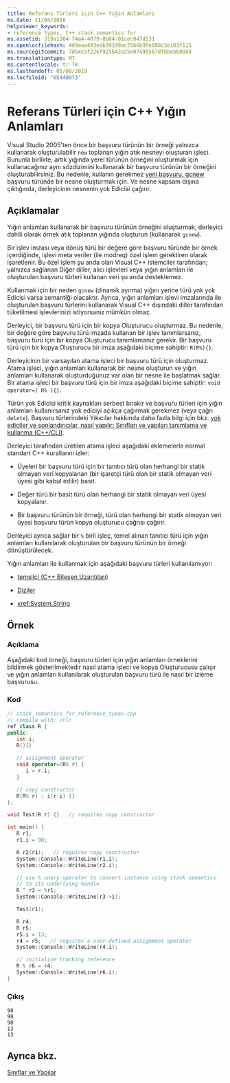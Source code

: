 ```yaml
---
title: Referans Türleri için C++ Yığın Anlamları
ms.date: 11/04/2016
helpviewer_keywords:
- reference types, C++ stack semantics for
ms.assetid: 319a1304-f4a4-4079-8b84-01cec847d531
ms.openlocfilehash: 4d9aaa493eab39199ac75b6b9fe888c3e103f115
ms.sourcegitcommit: 7d64c5f226f925642a25e07498567df8bebb00d4
ms.translationtype: MT
ms.contentlocale: tr-TR
ms.lasthandoff: 05/08/2019
ms.locfileid: "65448073"
---
```

# <a name="c-stack-semantics-for-reference-types"></a>Referans Türleri için C++ Yığın Anlamları

Visual Studio 2005'ten önce bir başvuru türünün bir örneği yalnızca kullanarak oluşturulabilir `new` toplanan yığın atık nesneyi oluşturan işleci. Bununla birlikte, artık yığında yerel türünün örneğini oluşturmak için kullanacağınız aynı sözdizimini kullanarak bir başvuru türünün bir örneğini oluşturabilirsiniz. Bu nedenle, kullanın gerekmez [yeni başvuru, gcnew](../extensions/ref-new-gcnew-cpp-component-extensions.md) başvuru türünde bir nesne oluşturmak için. Ve nesne kapsam dışına çıktığında, derleyicinin nesnenin yok Edicisi çağırır.

## <a name="remarks"></a>Açıklamalar

Yığın anlamları kullanarak bir başvuru türünün örneğini oluşturmak, derleyici dahili olarak örnek atık toplanan yığında oluşturun (kullanarak `gcnew`).

Bir işlev imzası veya dönüş türü bir değere göre başvuru türünde bir örnek içerdiğinde, işlevi meta veriler (ile modreq) özel işlem gerektiren olarak işaretlenir. Bu özel işlem şu anda olan Visual C++ istemciler tarafından; yalnızca sağlanan Diğer diller, alıcı işlevleri veya yığın anlamları ile oluşturulan başvuru türleri kullanan veri şu anda desteklemez.

Kullanmak için bir neden `gcnew` (dinamik ayırma) yığını yerine türü yok yok Edicisi varsa semantiği olacaktır. Ayrıca, yığın anlamları işlevi imzalarında ile oluşturulan başvuru türlerini kullanarak Visual C++ dışındaki diller tarafından tüketilmesi işlevlerinizi istiyorsanız mümkün olmaz.

Derleyici, bir başvuru türü için bir kopya Oluşturucu oluşturmaz. Bu nedenle, bir değere göre başvuru türü imzada kullanan bir işlev tanımlarsanız, başvuru türü için bir kopya Oluşturucu tanımlamanız gerekir. Bir başvuru türü için bir kopya Oluşturucu bir imza aşağıdaki biçime sahiptir: `R(R%){}`.

Derleyicinin bir varsayılan atama işleci bir başvuru türü için oluşturmaz. Atama işleci, yığın anlamları kullanarak bir nesne oluşturun ve yığın anlamları kullanarak oluşturduğunuz var olan bir nesne ile başlatmak sağlar. Bir atama işleci bir başvuru türü için bir imza aşağıdaki biçime sahiptir: `void operator=( R% ){}`.

Türün yok Edicisi kritik kaynakları serbest bırakır ve başvuru türleri için yığın anlamları kullanırsanız yok ediciyi açıkça çağırmak gerekmez (veya çağrı `delete`). Başvuru türlerindeki Yıkıcılar hakkında daha fazla bilgi için bkz. [yok ediciler ve sonlandırıcılar, nasıl yapılır: Sınıfları ve yapıları tanımlama ve kullanma (C++/CLI)](../dotnet/how-to-define-and-consume-classes-and-structs-cpp-cli.md#BKMK_Destructors_and_finalizers).

Derleyici tarafından üretilen atama işleci aşağıdaki eklemelerle normal standart C++ kurallarını izler:

- Üyeleri bir başvuru türü için bir tanıtıcı türü olan herhangi bir statik olmayan veri kopyalanan (bir işaretçi türü olan bir statik olmayan veri üyesi gibi kabul edilir) basit.

- Değer türü bir basit türü olan herhangi bir statik olmayan veri üyesi kopyalanır.

- Bir başvuru türünün bir örneği, türü olan herhangi bir statik olmayan veri üyesi başvuru türün kopya oluşturucu çağrısı çağırır.

Derleyici ayrıca sağlar bir `%` birli işleç, temel alınan tanıtıcı türü için yığın anlamları kullanılarak oluşturulan bir başvuru türünün bir örneği dönüştürülecek.

Yığın anlamları ile kullanmak için aşağıdaki başvuru türleri kullanılamıyor:

- [temsilci (C++ Bileşen Uzantıları)](../extensions/delegate-cpp-component-extensions.md)

- [Diziler](../extensions/arrays-cpp-component-extensions.md)

- <xref:System.String>

## <a name="example"></a>Örnek

### <a name="description"></a>Açıklama

Aşağıdaki kod örneği, başvuru türleri için yığın anlamları örneklerini bildirmek gösterilmektedir nasıl atama işleci ve kopya Oluşturucusu çalışır ve yığın anlamları kullanılarak oluşturulan başvuru türü ile nasıl bir izleme başvurusu.

### <a name="code"></a>Kod

```cpp
// stack_semantics_for_reference_types.cpp
// compile with: /clr
ref class R {
public:
   int i;
   R(){}

   // assignment operator
   void operator=(R% r) {
      i = r.i;
   }

   // copy constructor
   R(R% r) : i(r.i) {}
};

void Test(R r) {}   // requires copy constructor

int main() {
   R r1;
   r1.i = 98;

   R r2(r1);   // requires copy constructor
   System::Console::WriteLine(r1.i);
   System::Console::WriteLine(r2.i);

   // use % unary operator to convert instance using stack semantics
   // to its underlying handle
   R ^ r3 = %r1;
   System::Console::WriteLine(r3->i);

   Test(r1);

   R r4;
   R r5;
   r5.i = 13;
   r4 = r5;   // requires a user-defined assignment operator
   System::Console::WriteLine(r4.i);

   // initialize tracking reference
   R % r6 = r4;
   System::Console::WriteLine(r6.i);
}
```

### <a name="output"></a>Çıkış

```Output
98
98
98
13
13
```

## <a name="see-also"></a>Ayrıca bkz.

[Sınıflar ve Yapılar](../extensions/classes-and-structs-cpp-component-extensions.md)

